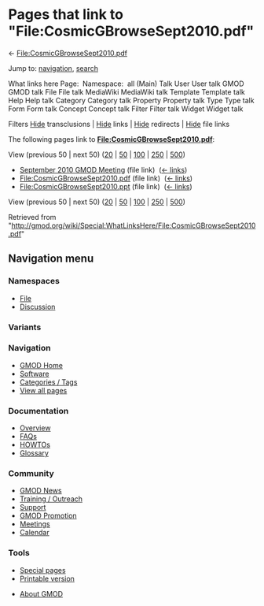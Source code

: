 <div id="mw-page-base" class="noprint">

</div>

<div id="mw-head-base" class="noprint">

</div>

<div id="content" class="mw-body" role="main">

<span id="top"></span>

<div id="mw-js-message" style="display:none;">

</div>



# <span dir="auto">Pages that link to "File:CosmicGBrowseSept2010.pdf"</span>

<div id="bodyContent">

<div id="contentSub">

←
[File:CosmicGBrowseSept2010.pdf](/wiki/File:CosmicGBrowseSept2010.pdf "File:CosmicGBrowseSept2010.pdf")

</div>

<div id="jump-to-nav" class="mw-jump">

Jump to: [navigation](#mw-navigation), [search](#p-search)

</div>

<div id="mw-content-text">

What links here Page:  Namespace:  all (Main) Talk User User talk GMOD
GMOD talk File File talk MediaWiki MediaWiki talk Template Template talk
Help Help talk Category Category talk Property Property talk Type Type
talk Form Form talk Concept Concept talk Filter Filter talk Widget
Widget talk

Filters
[Hide](/mediawiki/index.php?title=Special:WhatLinksHere/File:CosmicGBrowseSept2010.pdf&hidetrans=1 "Special:WhatLinksHere/File:CosmicGBrowseSept2010.pdf")
transclusions \|
[Hide](/mediawiki/index.php?title=Special:WhatLinksHere/File:CosmicGBrowseSept2010.pdf&hidelinks=1 "Special:WhatLinksHere/File:CosmicGBrowseSept2010.pdf")
links \|
[Hide](/mediawiki/index.php?title=Special:WhatLinksHere/File:CosmicGBrowseSept2010.pdf&hideredirs=1 "Special:WhatLinksHere/File:CosmicGBrowseSept2010.pdf")
redirects \|
[Hide](/mediawiki/index.php?title=Special:WhatLinksHere/File:CosmicGBrowseSept2010.pdf&hideimages=1 "Special:WhatLinksHere/File:CosmicGBrowseSept2010.pdf")
file links

The following pages link to
**[File:CosmicGBrowseSept2010.pdf](/wiki/File:CosmicGBrowseSept2010.pdf "File:CosmicGBrowseSept2010.pdf")**:

View (previous 50 \| next 50)
([20](/mediawiki/index.php?title=Special:WhatLinksHere/File:CosmicGBrowseSept2010.pdf&limit=20 "Special:WhatLinksHere/File:CosmicGBrowseSept2010.pdf")
\|
[50](/mediawiki/index.php?title=Special:WhatLinksHere/File:CosmicGBrowseSept2010.pdf&limit=50 "Special:WhatLinksHere/File:CosmicGBrowseSept2010.pdf")
\|
[100](/mediawiki/index.php?title=Special:WhatLinksHere/File:CosmicGBrowseSept2010.pdf&limit=100 "Special:WhatLinksHere/File:CosmicGBrowseSept2010.pdf")
\|
[250](/mediawiki/index.php?title=Special:WhatLinksHere/File:CosmicGBrowseSept2010.pdf&limit=250 "Special:WhatLinksHere/File:CosmicGBrowseSept2010.pdf")
\|
[500](/mediawiki/index.php?title=Special:WhatLinksHere/File:CosmicGBrowseSept2010.pdf&limit=500 "Special:WhatLinksHere/File:CosmicGBrowseSept2010.pdf"))

- [September 2010 GMOD
  Meeting](/wiki/September_2010_GMOD_Meeting "September 2010 GMOD Meeting")
  (file link) ‎ <span class="mw-whatlinkshere-tools">([←
  links](/mediawiki/index.php?title=Special:WhatLinksHere&target=September+2010+GMOD+Meeting "Special:WhatLinksHere"))</span>
- [File:CosmicGBrowseSept2010.pdf](/wiki/File:CosmicGBrowseSept2010.pdf "File:CosmicGBrowseSept2010.pdf")
  (file link) ‎ <span class="mw-whatlinkshere-tools">([←
  links](/mediawiki/index.php?title=Special:WhatLinksHere&target=File%3ACosmicGBrowseSept2010.pdf "Special:WhatLinksHere"))</span>
- [File:CosmicGBrowseSept2010.ppt](/wiki/File:CosmicGBrowseSept2010.ppt "File:CosmicGBrowseSept2010.ppt")
  (file link) ‎ <span class="mw-whatlinkshere-tools">([←
  links](/mediawiki/index.php?title=Special:WhatLinksHere&target=File%3ACosmicGBrowseSept2010.ppt "Special:WhatLinksHere"))</span>

View (previous 50 \| next 50)
([20](/mediawiki/index.php?title=Special:WhatLinksHere/File:CosmicGBrowseSept2010.pdf&limit=20 "Special:WhatLinksHere/File:CosmicGBrowseSept2010.pdf")
\|
[50](/mediawiki/index.php?title=Special:WhatLinksHere/File:CosmicGBrowseSept2010.pdf&limit=50 "Special:WhatLinksHere/File:CosmicGBrowseSept2010.pdf")
\|
[100](/mediawiki/index.php?title=Special:WhatLinksHere/File:CosmicGBrowseSept2010.pdf&limit=100 "Special:WhatLinksHere/File:CosmicGBrowseSept2010.pdf")
\|
[250](/mediawiki/index.php?title=Special:WhatLinksHere/File:CosmicGBrowseSept2010.pdf&limit=250 "Special:WhatLinksHere/File:CosmicGBrowseSept2010.pdf")
\|
[500](/mediawiki/index.php?title=Special:WhatLinksHere/File:CosmicGBrowseSept2010.pdf&limit=500 "Special:WhatLinksHere/File:CosmicGBrowseSept2010.pdf"))

</div>

<div class="printfooter">

Retrieved from
"<http://gmod.org/wiki/Special:WhatLinksHere/File:CosmicGBrowseSept2010.pdf>"

</div>

<div id="catlinks" class="catlinks catlinks-allhidden">

</div>

<div class="visualClear">

</div>

</div>

</div>

<div id="mw-navigation">

## Navigation menu

<div id="mw-head">



<div id="left-navigation">

<div id="p-namespaces" class="vectorTabs" role="navigation"
aria-labelledby="p-namespaces-label">

### Namespaces

- <span id="ca-nstab-image"><a href="/wiki/File:CosmicGBrowseSept2010.pdf" accesskey="c"
  title="View the file page [c]">File</a></span>
- <span id="ca-talk"><a
  href="/mediawiki/index.php?title=File_talk:CosmicGBrowseSept2010.pdf&amp;action=edit&amp;redlink=1"
  accesskey="t"
  title="Discussion about the content page [t]">Discussion</a></span>

</div>

<div id="p-variants" class="vectorMenu emptyPortlet" role="navigation"
aria-labelledby="p-variants-label">

### 

### Variants[](#)

<div class="menu">

</div>

</div>

</div>

<div id="right-navigation">





</div>



</div>

</div>

</div>

<div id="mw-panel">

<div id="p-logo" role="banner">

<a href="/wiki/Main_Page"
style="background-image: url(http://gmod.org/images/GMOD-cogs.png);"
title="Visit the main page"></a>

</div>

<div id="p-Navigation" class="portal" role="navigation"
aria-labelledby="p-Navigation-label">

### Navigation

<div class="body">

- <span id="n-GMOD-Home">[GMOD Home](/wiki/Main_Page)</span>
- <span id="n-Software">[Software](/wiki/GMOD_Components)</span>
- <span id="n-Categories-.2F-Tags">[Categories /
  Tags](/wiki/Categories)</span>
- <span id="n-View-all-pages">[View all
  pages](/wiki/Special:AllPages)</span>

</div>

</div>

<div id="p-Documentation" class="portal" role="navigation"
aria-labelledby="p-Documentation-label">

### Documentation

<div class="body">

- <span id="n-Overview">[Overview](/wiki/Overview)</span>
- <span id="n-FAQs">[FAQs](/wiki/Category:FAQ)</span>
- <span id="n-HOWTOs">[HOWTOs](/wiki/Category:HOWTO)</span>
- <span id="n-Glossary">[Glossary](/wiki/Glossary)</span>

</div>

</div>

<div id="p-Community" class="portal" role="navigation"
aria-labelledby="p-Community-label">

### Community

<div class="body">

- <span id="n-GMOD-News">[GMOD News](/wiki/GMOD_News)</span>
- <span id="n-Training-.2F-Outreach">[Training /
  Outreach](/wiki/Training_and_Outreach)</span>
- <span id="n-Support">[Support](/wiki/Support)</span>
- <span id="n-GMOD-Promotion">[GMOD
  Promotion](/wiki/GMOD_Promotion)</span>
- <span id="n-Meetings">[Meetings](/wiki/Meetings)</span>
- <span id="n-Calendar">[Calendar](/wiki/Calendar)</span>

</div>

</div>

<div id="p-tb" class="portal" role="navigation"
aria-labelledby="p-tb-label">

### Tools

<div class="body">

- <span id="t-specialpages"><a href="/wiki/Special:SpecialPages" accesskey="q"
  title="A list of all special pages [q]">Special pages</a></span>
- <span id="t-print"><a
  href="/mediawiki/index.php?title=Special:WhatLinksHere/File:CosmicGBrowseSept2010.pdf&amp;printable=yes"
  rel="alternate" accesskey="p"
  title="Printable version of this page [p]">Printable version</a></span>

</div>

</div>

</div>

</div>

<div id="footer" role="contentinfo">

- <span id="footer-places-about">[About
  GMOD](/wiki/GMOD:About "GMOD:About")</span>

<!-- -->






</div>
